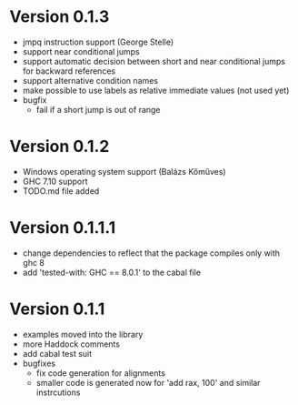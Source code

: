 # Version 0.1.3

-   jmpq instruction support (George Stelle)
-   support near conditional jumps
-   support automatic decision between short and near conditional jumps for backward references
-   support alternative condition names
-   make possible to use labels as relative immediate values (not used yet)
-   bugfix
    -   fail if a short jump is out of range

# Version 0.1.2

-   Windows operating system support (Balázs Kőműves)
-   GHC 7.10 support
-   TODO.md file added

# Version 0.1.1.1

-   change dependencies to reflect that the package compiles only with ghc 8
-   add 'tested-with: GHC == 8.0.1' to the cabal file

# Version 0.1.1

-   examples moved into the library
-   more Haddock comments
-   add cabal test suit
-   bugfixes
    -   fix code generation for alignments
    -   smaller code is generated now for 'add rax, 100' and similar instrcutions

